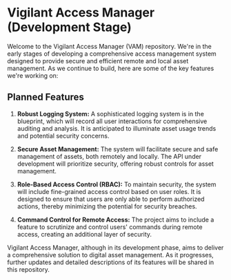 # Vigilant Access Manager (Development Stage)


Welcome to the Vigilant Access Manager (VAM) repository. We're in the early stages of developing a comprehensive access management system designed to provide secure and efficient remote and local asset management. As we continue to build, here are some of the key features we're working on:

## Planned Features

1. **Robust Logging System:** A sophisticated logging system is in the blueprint, which will record all user interactions for comprehensive auditing and analysis. It is anticipated to illuminate asset usage trends and potential security concerns.


2. **Secure Asset Management:** The system will facilitate secure and safe management of assets, both remotely and locally. The API under development will prioritize security, offering robust controls for asset management.


3. **Role-Based Access Control (RBAC):** To maintain security, the system will include fine-grained access control based on user roles. It is designed to ensure that users are only able to perform authorized actions, thereby minimizing the potential for security breaches.

4. **Command Control for Remote Access:** The project aims to include a feature to scrutinize and control users' commands during remote access, creating an additional layer of security.

Vigilant Access Manager, although in its development phase, aims to deliver a comprehensive solution to digital asset management. As it progresses, further updates and detailed descriptions of its features will be shared in this repository. 
